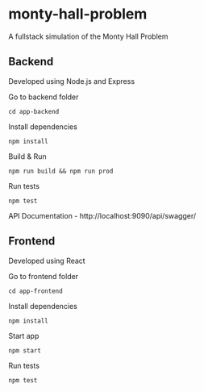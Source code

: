 # monty-hall-problem
 A fullstack simulation of the Monty Hall Problem

## Backend
Developed using Node.js and Express

Go to backend folder
```
cd app-backend
```

Install dependencies
```
npm install
```

Build & Run
```
npm run build && npm run prod
```

Run tests
```
npm test
```

API Documentation - http://localhost:9090/api/swagger/

## Frontend
Developed using React

Go to frontend folder
```
cd app-frontend
```

Install dependencies
```
npm install
```

Start app
```
npm start
```

Run tests
```
npm test
```
